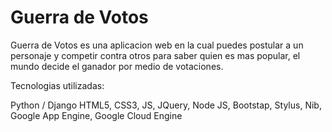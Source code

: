 Guerra de Votos
=============

Guerra de Votos es una aplicacion web en la cual puedes postular a un personaje y competir contra otros para saber quien es mas popular, el mundo decide el ganador por medio de votaciones.

Tecnologias utilizadas:

Python / Django
HTML5, CSS3, JS,
JQuery,
Node JS,
Bootstap,
Stylus,
Nib,
Google App Engine,
Google Cloud Engine
